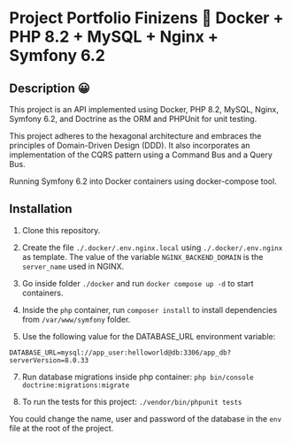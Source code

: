 # Project Portfolio Finizens 🐳 Docker + PHP 8.2 + MySQL + Nginx + Symfony 6.2

## Description 😀

This project is an API implemented using Docker, PHP 8.2, MySQL, Nginx, Symfony 6.2, and Doctrine as the ORM and PHPUnit for unit testing. 

This project adheres to the hexagonal architecture and embraces the principles of Domain-Driven Design (DDD). It also incorporates an implementation of the CQRS pattern using a Command Bus and a Query Bus.

Running Symfony 6.2 into Docker containers using docker-compose tool.

## Installation

1. Clone this repository.

2. Create the file `./.docker/.env.nginx.local` using `./.docker/.env.nginx` as template. The value of the variable `NGINX_BACKEND_DOMAIN` is the `server_name` used in NGINX.

4. Go inside folder `./docker` and run `docker compose up -d` to start containers.

5. Inside the `php` container, run `composer install` to install dependencies from `/var/www/symfony` folder.

6. Use the following value for the DATABASE_URL environment variable:

```
DATABASE_URL=mysql://app_user:helloworld@db:3306/app_db?serverVersion=8.0.33
```
7. Run database migrations inside php container: `php bin/console doctrine:migrations:migrate`

8. To run the tests for this project:  `./vendor/bin/phpunit tests`

You could change the name, user and password of the database in the `env` file at the root of the project.
